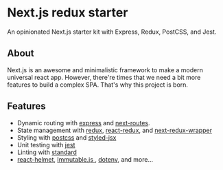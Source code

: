 # Next.js redux starter
An opinionated Next.js starter kit with Express, Redux, PostCSS, and Jest.

## About
Next.js is an awesome and minimalistic framework to make a modern universal react app. However, there're times that we need a bit more features to build a complex SPA. That's why this project is born.

## Features
- Dynamic routing with [express](https://github.com/expressjs/express) and [next-routes](https://github.com/fridays/next-routes).
- State management with [redux](https://github.com/reactjs/redux), [react-redux](https://github.com/reactjs/react-redux), and [next-redux-wrapper](https://github.com/kirill-konshin/next-redux-wrapper)
- Styling with [postcss](https://github.com/postcss/postcss) and [styled-jsx](https://github.com/zeit/styled-jsx)
- Unit testing with [jest](https://github.com/facebook/jest)
- Linting with [standard](https://github.com/standard/standard)
- [react-helmet](https://github.com/nfl/react-helmet), [Immutable.js
](https://github.com/facebook/immutable-js/), [dotenv](https://github.com/motdotla/dotenv), and more...
